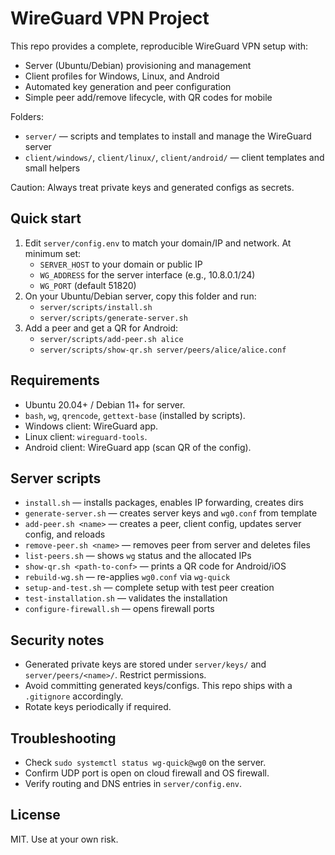 # WireGuard VPN Project

This repo provides a complete, reproducible WireGuard VPN setup with:
- Server (Ubuntu/Debian) provisioning and management
- Client profiles for Windows, Linux, and Android
- Automated key generation and peer configuration
- Simple peer add/remove lifecycle, with QR codes for mobile

Folders:
- `server/` — scripts and templates to install and manage the WireGuard server
- `client/windows/`, `client/linux/`, `client/android/` — client templates and small helpers

Caution: Always treat private keys and generated configs as secrets.

## Quick start

1) Edit `server/config.env` to match your domain/IP and network. At minimum set:
   - `SERVER_HOST` to your domain or public IP
   - `WG_ADDRESS` for the server interface (e.g., 10.8.0.1/24)
   - `WG_PORT` (default 51820)
2) On your Ubuntu/Debian server, copy this folder and run:
   - `server/scripts/install.sh`
   - `server/scripts/generate-server.sh`
3) Add a peer and get a QR for Android:
   - `server/scripts/add-peer.sh alice`
   - `server/scripts/show-qr.sh server/peers/alice/alice.conf`

## Requirements
- Ubuntu 20.04+ / Debian 11+ for server.
- `bash`, `wg`, `qrencode`, `gettext-base` (installed by scripts).
- Windows client: WireGuard app.
- Linux client: `wireguard-tools`.
- Android client: WireGuard app (scan QR of the config).

## Server scripts

- `install.sh` — installs packages, enables IP forwarding, creates dirs
- `generate-server.sh` — creates server keys and `wg0.conf` from template
- `add-peer.sh <name>` — creates a peer, client config, updates server config, and reloads
- `remove-peer.sh <name>` — removes peer from server and deletes files
- `list-peers.sh` — shows `wg` status and the allocated IPs
- `show-qr.sh <path-to-conf>` — prints a QR code for Android/iOS
- `rebuild-wg.sh` — re-applies `wg0.conf` via `wg-quick`
- `setup-and-test.sh` — complete setup with test peer creation
- `test-installation.sh` — validates the installation
- `configure-firewall.sh` — opens firewall ports

## Security notes
- Generated private keys are stored under `server/keys/` and `server/peers/<name>/`. Restrict permissions.
- Avoid committing generated keys/configs. This repo ships with a `.gitignore` accordingly.
- Rotate keys periodically if required.

## Troubleshooting
- Check `sudo systemctl status wg-quick@wg0` on the server.
- Confirm UDP port is open on cloud firewall and OS firewall.
- Verify routing and DNS entries in `server/config.env`.

## License
MIT. Use at your own risk.